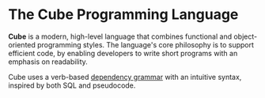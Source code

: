 # The Cube Programming Language

**Cube** is a modern, high-level language that combines functional and object-oriented programming styles. The language's core philosophy is to support efficient code, by enabling developers to write short programs with an emphasis on readability.

Cube uses a verb-based [dependency grammar](https://en.wikipedia.org/wiki/Dependency_grammar) with an intuitive syntax, inspired by both SQL and pseudocode.

